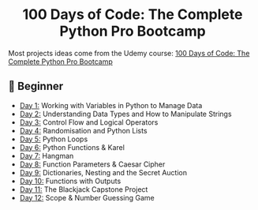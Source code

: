 <h1 align="center">100 Days of Code: The Complete Python Pro Bootcamp
</h1>

Most projects ideas come from the Udemy course: [100 Days of Code: The Complete Python Pro Bootcamp](https://www.udemy.com/course/100-days-of-code/)

## 🔰 Beginner

- [Day 1:](https://github.com/SimonNC/100-days-of-code-Python/tree/main/Day_001) Working with Variables in Python to Manage Data
- [Day 2:](https://github.com/SimonNC/100-days-of-code-Python/tree/main/Day_002) Understanding Data Types and How to Manipulate Strings
- [Day 3:](https://github.com/SimonNC/100-days-of-code-Python/tree/main/Day_003) Control Flow and Logical Operators
- [Day 4:](https://github.com/SimonNC/100-days-of-code-Python/tree/main/Day_004) Randomisation and Python Lists
- [Day 5:](https://github.com/SimonNC/100-days-of-code-Python/tree/main/Day_005) Python Loops
- [Day 6:](https://github.com/SimonNC/100-days-of-code-Python/tree/main/Day_006) Python Functions & Karel
- [Day 7:](https://github.com/SimonNC/100-days-of-code-Python/tree/main/Day_007) Hangman
- [Day 8:](https://github.com/SimonNC/100-days-of-code-Python/tree/main/Day_008) Function Parameters & Caesar Cipher
- [Day 9:](https://github.com/SimonNC/100-days-of-code-Python/tree/main/Day_009) Dictionaries, Nesting and the Secret Auction
- [Day 10:](https://github.com/SimonNC/100-days-of-code-Python/tree/main/Day_010) Functions with Outputs
- [Day 11:](https://github.com/SimonNC/100-days-of-code-Python/tree/main/Day_011) The Blackjack Capstone Project
- [Day 12:](https://github.com/SimonNC/100-days-of-code-Python/tree/main/Day_012) Scope & Number Guessing Game
